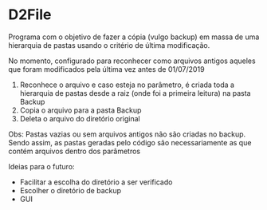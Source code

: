# D2File

Programa com o objetivo de fazer a cópia (vulgo backup) em massa de uma hierarquia de pastas usando o critério de última modificação.

No momento, configurado para reconhecer como arquivos antigos aqueles que foram modificados pela última vez antes de 01/07/2019

1) Reconhece o arquivo e caso esteja no parâmetro, é criada toda a hierarquia de pastas desde a raiz (onde foi a primeira leitura) na pasta Backup
2) Copia o arquivo para a pasta Backup
3) Deleta o arquivo do diretório original


Obs:
Pastas vazias ou sem arquivos antigos não são criadas no backup. Sendo assim, as pastas geradas pelo código são necessariamente as que contém arquivos dentro dos parâmetros


Ideias para o futuro:
- Facilitar a escolha do diretório a ser verificado
- Escolher o diretório de backup
- GUI